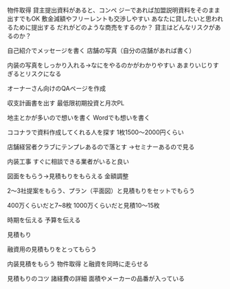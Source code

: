 物件取得
貸主提出資料があると、コンペ
ジーであれば加盟説明資料をそのまま出すでもOK
敷金減額やフリーレントも交渉しやすい
あなたに貸したいと思われるために提出する
だれがどのような商売をするのか？
貸主はどんなリスクがあるのか？


自己紹介でメッセージを書く
店舗の写真（自分の店舗があれば書く）

内装の写真をしっかり入れる→なにをやるのかがわかりやすい
あまりいじりすぎるとリスクになる

オーナーさん向けのQAページを作成

収支計画書を出す
最低限初期投資と月次PL

地主とかが多いので想いを書く
Wordでも想いを書く

ココナラで資料作成してくれる人を探す
1枚1500〜2000円くらい

店舗経営者クラブにテンプレあるので落とす
→セミナーあるので見る

内装工事
すぐに相談できる業者がいると良い

図面をもらう→見積もりをもらえる
金額調整

2〜3社提案をもらう、プラン（平面図）と見積もりをセットでもらう

400万くらいだと7~8枚
1000万くらいだと見積10〜15枚

時期を伝える
予算を伝える

見積もり

融資用の見積もりをとってもらう

内装見積をもらう
物件取得
と融資を同時に走らせる

見積もりのコツ
諸経費の詳細
面積やメーカーの品番が入っている
